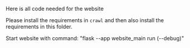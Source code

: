 Here is all code needed for the website

Please install the requirements in `crawl` and then also install the requirements in this folder.

Start website with command: "flask --app website_main run  (--debug)"
